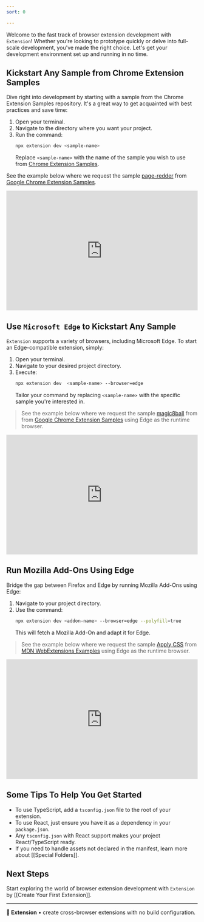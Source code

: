 ```yaml
---
sort: 0

---
```



Welcome to the fast track of browser extension development with `Extension`! Whether you're looking to prototype quickly or delve into full-scale development, you've made the right choice. Let's get your development environment set up and running in no time.

## Kickstart Any Sample from Chrome Extension Samples

Dive right into development by starting with a sample from the Chrome Extension Samples repository. It's a great way to get acquainted with best practices and save time:

1. Open your terminal.
2. Navigate to the directory where you want your project.
3. Run the command:
   ```bash
   npx extension dev <sample-name>
   ```
   Replace `<sample-name>` with the name of the sample you wish to use from [Chrome Extension Samples](https://github.com/GoogleChrome/chrome-extensions-samples).

See the example below where we request the sample [page-redder](https://github.com/GoogleChrome/chrome-extensions-samples/tree/main/functional-samples/sample.page-redder) from [Google Chrome Extension Samples](https://github.com/GoogleChrome/chrome-extensions-samples).

<div style="position: relative; padding-bottom: 62.5%; height: 0;"><iframe src="https://www.loom.com/embed/34fc48f3f7954bfa990e767c6a7172f0?sid=346f6a11-58d6-48a4-8935-aac8119d765d" frameborder="0" webkitallowfullscreen mozallowfullscreen allowfullscreen style="position: absolute; top: 0; left: 0; width: 100%; height: 100%;"></iframe></div>

## Use `Microsoft Edge` to Kickstart Any Sample

`Extension` supports a variety of browsers, including Microsoft Edge. To start an Edge-compatible extension, simply:

1. Open your terminal.
2. Navigate to your desired project directory.
3. Execute:
   ```bash
   npx extension dev  <sample-name> --browser=edge
   ```
   Tailor your command by replacing `<sample-name>` with the specific sample you're interested in.

> See the example below where we request the sample [magic8ball](https://github.com/GoogleChrome/chrome-extensions-samples/tree/main/api-samples/topSites/magic8ball) from  from [Google Chrome Extension Samples](https://github.com/GoogleChrome/chrome-extensions-samples) using Edge as the runtime browser.

<div style="position: relative; padding-bottom: 62.5%; height: 0;"><iframe src="https://www.loom.com/embed/284d706379a84adabfdde6bd341b8d24?sid=24a4a6d5-5b30-4920-8a47-004540183aed" frameborder="0" webkitallowfullscreen mozallowfullscreen allowfullscreen style="position: absolute; top: 0; left: 0; width: 100%; height: 100%;"></iframe></div>

## Run Mozilla Add-Ons Using Edge

Bridge the gap between Firefox and Edge by running Mozilla Add-Ons using Edge:

1. Navigate to your project directory.
2. Use the command:
   ```bash
   npx extension dev <addon-name> --browser=edge --polyfill=true 
   ```
   This will fetch a Mozilla Add-On and adapt it for Edge.

> See the example below where we request the sample [Apply CSS](https://github.com/mdn/webextensions-examples/tree/main/apply-css) from [MDN WebExtensions Examples](https://github.com/mdn/webextensions-examples) using Edge as the runtime browser.

<div style="position: relative; padding-bottom: 62.5%; height: 0;"><iframe src="https://www.loom.com/embed/6eb724aad822413fb4fe9f52afec5576?sid=e2aa47a4-71d4-4ff1-887a-dcf8031ea917" frameborder="0" webkitallowfullscreen mozallowfullscreen allowfullscreen style="position: absolute; top: 0; left: 0; width: 100%; height: 100%;"></iframe></div>

## Some Tips To Help You Get Started

* To use TypeScript, add a `tsconfig.json` file to the root of your extension.
* To use React, just ensure you have it as a dependency in your `package.json`.
* Any `tsconfig.json` with React support makes your project React/TypeScript ready.
* If you need to handle assets not declared in the manifest, learn more about [[Special Folders]]</a>.

## Next Steps

Start exploring the world of browser extension development with `Extension` by [[Create Your First Extension]].

---

**🧩 Extension** • create cross-browser extensions with no build configuration.